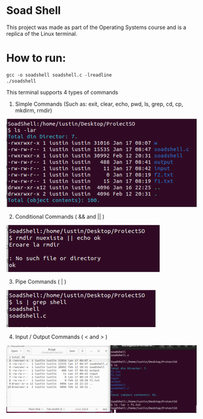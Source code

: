 # Soad Shell 

This project was made as part of the Operating Systems course and is a replica of the Linux terminal.

# How to run: 

```sh-session
gcc -o soadshell soadshell.c -lreadline
./soadshell
```

This terminal supports 4 types of commands

1) Simple Commands (Such as: exit, clear, echo, pwd, ls, grep, cd, cp, mkdirm, rmdir)

 ![so0](https://raw.githubusercontent.com/MituIustin/SoadShell/main/rdme/Capture.PNG)

2) Conditional Commands ( && and || )

 ![so1](https://raw.githubusercontent.com/MituIustin/SoadShell/main/rdme/Capture1.PNG)

3) Pipe Commands ( | )

 ![so2](https://raw.githubusercontent.com/MituIustin/SoadShell/main/rdme/Capture2.PNG)

4) Input / Output Commands ( < and > )

 ![so3](https://raw.githubusercontent.com/MituIustin/SoadShell/main/rdme/Capture3.PNG)


